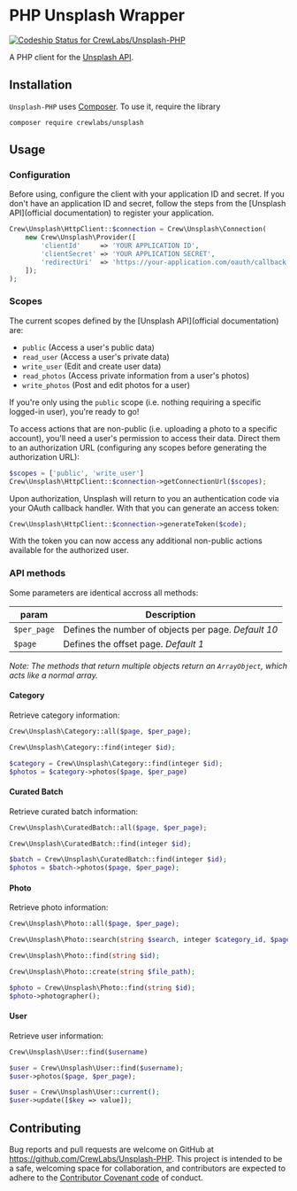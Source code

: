 # PHP Unsplash Wrapper

[ ![Codeship Status for CrewLabs/Unsplash-PHP](https://codeship.com/projects/60048560-0bba-0133-b04d-265ef25499ca/status?branch=master)](https://codeship.com/projects/90915)

A PHP client for the [Unsplash API][official documentation].

## Installation

`Unsplash-PHP` uses [Composer](https://getcomposer.org/). To use it, require the library

```
composer require crewlabs/unsplash
```

## Usage

### Configuration

Before using, configure the client with your application ID and secret. If you don't have an application ID and secret, follow the steps from the [Unsplash API](official documentation) to register your application.

```php
Crew\Unsplash\HttpClient::$connection = Crew\Unsplash\Connection(
	new Crew\Unsplash\Provider([
		'clientId'     => 'YOUR APPLICATION ID',
		'clientSecret' => 'YOUR APPLICATION SECRET',
		'redirectUri'  => 'https://your-application.com/oauth/callback'
	]);
);
```

### Scopes

The current scopes defined by the [Unsplash API](official documentation) are:

- `public` (Access a user's public data)
- `read_user` (Access a user's private data)
- `write_user` (Edit and create user data)
- `read_photos` (Access private information from a user's photos)
- `write_photos` (Post and edit photos for a user)

If you're only using the `public` scope (i.e. nothing requiring a specific logged-in user), you're ready to go!

To access actions that are non-public (i.e. uploading a photo to a specific account), you'll need a user's permission to access their data. Direct them to an authorization URL (configuring any scopes before generating the authorization URL):

```php
$scopes = ['public', 'write_user']
Crew\Unsplash\HttpClient::$connection->getConnectionUrl($scopes);
```

Upon authorization, Unsplash will return to you an authentication code via your OAuth
callback handler. With that you can generate an access token:

```php
Crew\Unsplash\HttpClient::$connection->generateToken($code);
```

With the token you can now access any additional non-public actions available for the authorized user.

### API methods

Some parameters are identical accross all methods:

  param     | Description
------------|-----------------------------------------------------
`$per_page` | Defines the number of objects per page. *Default 10*
`$page`     | Defines the offset page. *Default 1*

*Note: The methods that return multiple objects return an `ArrayObject`, which acts like a normal array.*

#### Category

Retrieve category information:

```php
Crew\Unsplash\Category::all($page, $per_page);
```

```php
Crew\Unsplash\Category::find(integer $id);
```

```php
$category = Crew\Unsplash\Category::find(integer $id);
$photos = $category->photos($page, $per_page)
```

#### Curated Batch

Retrieve curated batch information:

```php
Crew\Unsplash\CuratedBatch::all($page, $per_page);
```

```php
Crew\Unsplash\CuratedBatch::find(integer $id);
```

```php
$batch = Crew\Unsplash\CuratedBatch::find(integer $id);
$photos = $batch->photos($page, $per_page);
```

#### Photo

Retrieve photo information:

```php
Crew\Unsplash\Photo::all($page, $per_page);
```

```php
Crew\Unsplash\Photo::search(string $search, integer $category_id, $page, $per_page);
```

```php
Crew\Unsplash\Photo::find(string $id);
```

```php
Crew\Unsplash\Photo::create(string $file_path);
```

```php
$photo = Crew\Unsplash\Photo::find(string $id);
$photo->photographer();
```

#### User

Retrieve user information:

```php
Crew\Unsplash\User::find($username)
```

```php
$user = Crew\Unsplash\User::find($username);
$user->photos($page, $per_page);
```

```php
$user = Crew\Unsplash\User::current();
$user->update([$key => value]);
```

## Contributing

Bug reports and pull requests are welcome on GitHub at https://github.com/CrewLabs/Unsplash-PHP. This project is intended to be a safe, welcoming space for collaboration, and contributors are expected to adhere to the [Contributor Covenant code](http://contributor-covenant.org/) of conduct.


[official documentation]: https://unsplash.com/documentation
